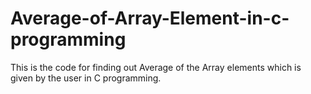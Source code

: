 # Average-of-Array-Element-in-c-programming
This is the code for finding out Average of the Array elements which is given by the user in C programming.
